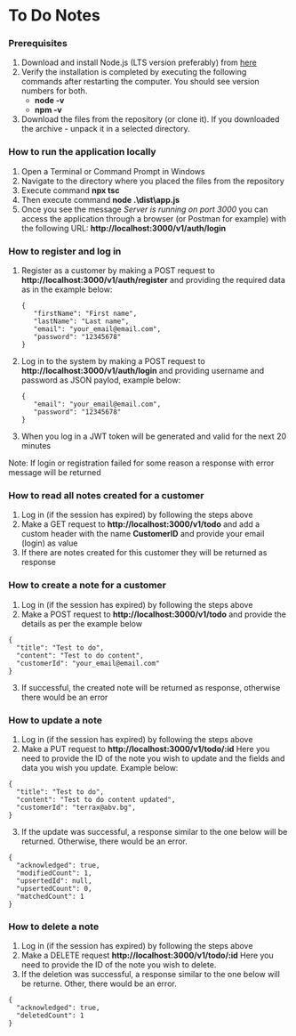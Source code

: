 # To Do Notes

### Prerequisites
1. Download and install Node.js (LTS version preferably) from [here](https://nodejs.org/en/download)
2. Verify the installation is completed by executing the following commands after restarting the computer. You should see version numbers for both.
   - **node -v**
   - **npm -v** 
3. Download the files from the repository (or clone it). If you downloaded the archive - unpack it in a selected directory.

### How to run the application locally
1. Open a Terminal or Command Prompt in Windows
2. Navigate to the directory where you placed the files from the repository
3. Execute command **npx tsc**
4. Then execute command **node .\dist\app.js**
5. Once you see the message *Server is running on port 3000* you can access the application through a browser (or Postman for example)
   with the following URL: **http://localhost:3000/v1/auth/login**

### How to register and log in
1. Register as a customer by making a POST request to **http://localhost:3000/v1/auth/register** and providing the required data as
   in the example below:
   ```
   {
      "firstName": "First name",
      "lastName": "Last name",
      "email": "your_email@email.com",
      "password": "12345678"
   }
   ```
2. Log in to the system by making a POST request to **http://localhost:3000/v1/auth/login** and providing username and password
   as JSON paylod, example below:
   ```
   {
      "email": "your_email@email.com",
      "password": "12345678"
   }
   ```
3. When you log in a JWT token will be generated and valid for the next 20 minutes

Note: If login or registration failed for some reason a response with error message will be returned

### How to read all notes created for a customer
1. Log in (if the session has expired) by following the steps above
2. Make a GET request to **http://localhost:3000/v1/todo** and add a custom header with the name
  **CustomerID** and provide your email (login) as value
3. If there are notes created for this customer they will be returned as response

### How to create a note for a customer
1. Log in (if the session has expired) by following the steps above
2. Make a POST request to **http://localhost:3000/v1/todo** and provide the details as per the example below
  ```
  {
    "title": "Test to do",
    "content": "Test to do content",
    "customerId": "your_email@email.com"
  }
  ```
3. If successful, the created note will be returned as response, otherwise there would be an error

### How to update a note
1. Log in (if the session has expired) by following the steps above
2. Make a PUT request to **http://localhost:3000/v1/todo/:id** Here you need to provide the ID of the
  note you wish to update and the fields and data you wish you update. Example below:
  ```
  {
    "title": "Test to do",
    "content": "Test to do content updated",
    "customerId": "terrax@abv.bg",
  }
  ```
3. If the update was successful, a response similar to the one below will be returned. Otherwise, there would be an error.
  ```
  {
    "acknowledged": true,
    "modifiedCount": 1,
    "upsertedId": null,
    "upsertedCount": 0,
    "matchedCount": 1
  }
  ```

### How to delete a note
1. Log in (if the session has expired) by following the steps above
2. Make a DELETE request **http://localhost:3000/v1/todo/:id** Here you need to provide the ID of the
  note you wish to delete.
3. If the deletion was successful, a response similar to the one below will be returne. Other, there would be an error.
  ```
  {
    "acknowledged": true,
    "deletedCount": 1
  }
  ```
